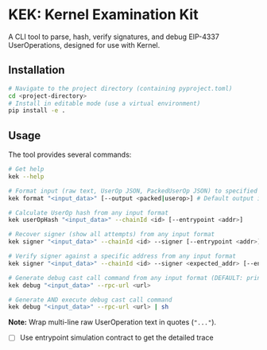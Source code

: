 # KEK: Kernel Examination Kit

A CLI tool to parse, hash, verify signatures, and debug EIP-4337 UserOperations, designed for use with Kernel.

## Installation

```bash
# Navigate to the project directory (containing pyproject.toml)
cd <project-directory>
# Install in editable mode (use a virtual environment)
pip install -e .
```

## Usage

The tool provides several commands:

```bash
# Get help
kek --help

# Format input (raw text, UserOp JSON, PackedUserOp JSON) to specified output JSON
kek format "<input_data>" [--output <packed|userop>] # Default output is packed

# Calculate UserOp hash from any input format
kek userOpHash "<input_data>" --chainId <id> [--entrypoint <addr>]

# Recover signer (show all attempts) from any input format
kek signer "<input_data>" --chainId <id> --signer [--entrypoint <addr>]

# Verify signer against a specific address from any input format
kek signer "<input_data>" --chainId <id> --signer <expected_addr> [--entrypoint <addr>]

# Generate debug cast call command from any input format (DEFAULT: prints command)
kek debug "<input_data>" --rpc-url <url>

# Generate AND execute debug cast call command
kek debug "<input_data>" --rpc-url <url> | sh
```

**Note:** Wrap multi-line raw UserOperation text in quotes (`"..."`). 

- [ ] Use entrypoint simulation contract to get the detailed trace